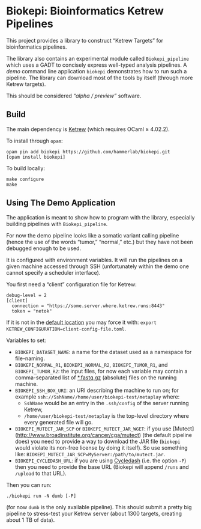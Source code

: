 Biokepi: Bioinformatics Ketrew Pipelines
========================================

This project provides a library to construct “Ketrew Targets” for
bioinformatics pipelines.

The library also contains an experimental module called `Biokepi_pipeline` which
uses a GADT to concisely express well-typed analysis pipelines. A *demo* command
line application `biokepi` demonstrates how to run such a pipeline.
The library can download most of the tools by itself (through more Ketrew
targets).


This should be considered *“alpha / preview”* software.


Build
-----

The main dependency is [Ketrew](http://seb.mondet.org/software/ketrew/) (which
requires OCaml ≥ 4.02.2).

To install through `opam`:

    opam pin add biokepi https://github.com/hammerlab/biokepi.git
    [opam install biokepi]


To build locally:

    make configure
    make

Using The Demo Application
--------------------------

The application is meant to show how to program with the library, especially
building pipelines with `Biokepi_pipeline`.

For now the demo pipeline looks like a somatic variant calling pipeline (hence
the use of the words “tumor,” “normal,” etc.) but they have not been debugged
enough to be used.

It is configured with environment variables. It will run the pipelines on a
given machine accessed through SSH (unfortunately within the demo one cannot
specify a scheduler interface).

You first need a “client” configuration file for Ketrew:

```
debug-level = 2
[client]
  connection = "https://some.server.where.ketrew.runs:8443"
  token = "netok"
```

If it is not in the
[default location](http://seb.mondet.org/software/ketrew/The_Configuration_File.html)
you may force it with:
`export KETREW_CONFIGURATION=client-config-file.toml`.

Variables to set:

- `BIOKEPI_DATASET_NAME`: a name for the dataset used as a namespace for
file-naming.
- `BIOKEPI_NORMAL_R1`, `BIOKEPI_NORMAL_R2`, `BIOKEPI_TUMOR_R1`, and
`BIOKEPI_TUMOR_R2`: the input files, for now each variable may contain a
comma-separated list of [*.fastq.gz](http://en.wikipedia.org/wiki/FASTQ_format)
(absolute) files on the running machine.
- `BIOKEPI_SSH_BOX_URI`: an URI describing the machine to run on; for example
`ssh://SshName//home/user/biokepi-test/metaplay` where:
    - `SshName` would be an entry in the `.ssh/config` of the server running
    Ketrew,
    - `/home/user/biokepi-test/metaplay` is the top-level directory where every
    generated file will go.
- `BIOKEPI_MUTECT_JAR_SCP` or `BIOKEPI_MUTECT_JAR_WGET`: if you use [Mutect]
(http://www.broadinstitute.org/cancer/cga/mutect) (the default pipeline does)
you need to provide a way to download the JAR file (`biokepi` would violate
its non-free license by doing it itself). So use something like:
`BIOKEPI_MUTECT_JAR_SCP=MyServer:/path/to/mutect.jar`.
- `BIOKEPI_CYCLEDASH_URL`: if you are using
[Cycledash](https://github.com/hammerlab/cycledash) (i.e. the option `-P`) then
you need to provide the base URL (Biokepi will append `/runs` and `/upload` to
that URL).

Then you can run:

    ./biokepi run -N dumb [-P]

(for now `dumb` is the only available pipeline).
This should submit a pretty big pipeline to stress-test your Ketrew server
(about 1300 targets, creating about 1 TB of data).
